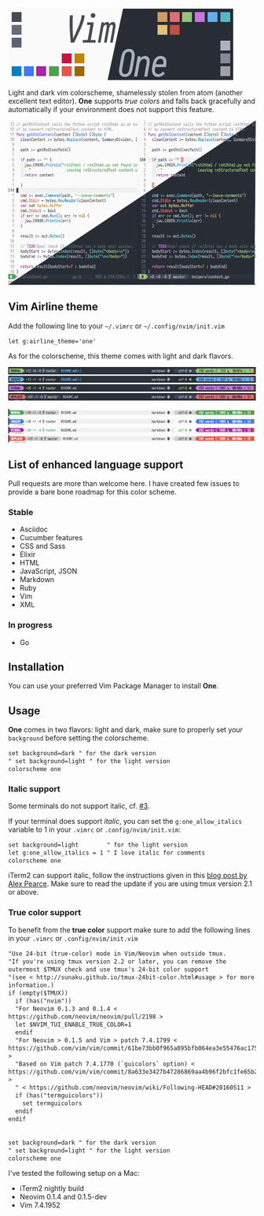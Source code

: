 ![Logo][logo]

Light and dark vim colorscheme, shamelessly stolen from atom (another
excellent text editor). **One** supports *true colors* and falls back
gracefully and automatically if your environment does not support this
feature.

![Vim One Screenshot][screenshot_global]

## Vim Airline theme

Add the following line to your `~/.vimrc` or `~/.config/nvim/init.vim`

```vim
let g:airline_theme='one'
```

As for the colorscheme, this theme comes with light and dark flavors.


![Vim Airline Normal Dark][screenshot_normal_dark]
![Vim Airline Insert Dark][screenshot_insert_dark]
![Vim Airline Visual Dark][screenshot_visual_dark]
![Vim Airline Replace Dark][screenshot_replace_dark]

![Vim Airline Normal Light][screenshot_normal_light]
![Vim Airline Insert Light][screenshot_insert_light]
![Vim Airline Visual Light][screenshot_visual_light]
![Vim Airline Replace Light][screenshot_replace_light]

## List of enhanced language support

Pull requests are more than welcome here.
I have created few issues to provide a bare bone roadmap for this color
scheme.

### Stable

* Asciidoc
* Cucumber features
* CSS and Sass
* Elixir
* HTML
* JavaScript, JSON
* Markdown
* Ruby
* Vim
* XML

### In progress

* Go

## Installation

You can use your preferred Vim Package Manager to install **One**.

## Usage

**One** comes in two flavors: light and dark, make sure to properly set your `background` before setting the colorscheme.

```vim
set background=dark " for the dark version
" set background=light " for the light version
colorscheme one
```

### Italic support

Some terminals do not support italic, cf. [#3][issue_3].

If your terminal does support _italic_, you can set the `g:one_allow_italics` variable to 1 in your `.vimrc` or `.config/nvim/init.vim`:

```vim
set background=light        " for the light version
let g:one_allow_italics = 1 " I love italic for comments
colorscheme one
```

iTerm2 can support italic, follow the instructions given in this [blog post by Alex Pearce](https://alexpearce.me/2014/05/italics-in-iterm2-vim-tmux/).
Make sure to read the update if you are using tmux version 2.1 or above.

### True color support
To benefit from the **true color** support make sure to add the following lines in your `.vimrc` or `.config/nvim/init.vim`

```vim
"Use 24-bit (true-color) mode in Vim/Neovim when outside tmux.
"If you're using tmux version 2.2 or later, you can remove the outermost $TMUX check and use tmux's 24-bit color support
"(see < http://sunaku.github.io/tmux-24bit-color.html#usage > for more information.)
if (empty($TMUX))
  if (has("nvim"))
  "For Neovim 0.1.3 and 0.1.4 < https://github.com/neovim/neovim/pull/2198 >
  let $NVIM_TUI_ENABLE_TRUE_COLOR=1
  endif
  "For Neovim > 0.1.5 and Vim > patch 7.4.1799 < https://github.com/vim/vim/commit/61be73bb0f965a895bfb064ea3e55476ac175162 >
  "Based on Vim patch 7.4.1770 (`guicolors` option) < https://github.com/vim/vim/commit/8a633e3427b47286869aa4b96f2bfc1fe65b25cd >
  " < https://github.com/neovim/neovim/wiki/Following-HEAD#20160511 >
  if (has("termguicolors"))
    set termguicolors
  endif
endif


set background=dark " for the dark version
" set background=light " for the light version
colorscheme one
```


I've tested the following setup on a Mac:

* iTerm2 nightly build
* Neovim 0.1.4 and 0.1.5-dev
* Vim 7.4.1952

[logo]: screenshots/logo.png
[screenshot_global]: screenshots/one.png
[screenshot_normal_dark]: screenshots/normal-dark.png
[screenshot_insert_dark]: screenshots/insert-dark.png
[screenshot_visual_dark]: screenshots/visual-dark.png
[screenshot_replace_dark]: screenshots/replace-dark.png
[screenshot_normal_light]: screenshots/normal-light.png
[screenshot_insert_light]: screenshots/insert-light.png
[screenshot_visual_light]: screenshots/visual-light.png
[screenshot_replace_light]: screenshots/replace-light.png

[issue_3]: https://github.com/rakr/vim-one/issues/3
